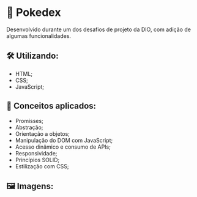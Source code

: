 # 📝 Pokedex

Desenvolvido durante um dos desafios de projeto da DIO, com adição de algumas funcionalidades.

## 🛠 Utilizando:

- HTML;
- CSS;
- JavaScript;

## 📑 Conceitos aplicados:

- Promisses;
- Abstração;
- Orientação a objetos;
- Manipulação do DOM com JavaScript;
- Acesso dinâmico e consumo de APIs;
- Responsividade;
- Princípios SOLID;
- Estilização com CSS;

## 🖼 Imagens:
